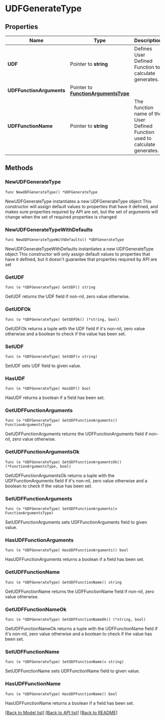 # UDFGenerateType

## Properties

Name | Type | Description | Notes
------------ | ------------- | ------------- | -------------
**UDF** | Pointer to **string** | Defines User Defined Function to calculate generates. | [optional] 
**UDFFunctionArguments** | Pointer to [**FunctionArgumentsType**](FunctionArgumentsType.md) |  | [optional] 
**UDFFunctionName** | Pointer to **string** | The function name of the User Defined Function used to calculate generates. | [optional] 

## Methods

### NewUDFGenerateType

`func NewUDFGenerateType() *UDFGenerateType`

NewUDFGenerateType instantiates a new UDFGenerateType object
This constructor will assign default values to properties that have it defined,
and makes sure properties required by API are set, but the set of arguments
will change when the set of required properties is changed

### NewUDFGenerateTypeWithDefaults

`func NewUDFGenerateTypeWithDefaults() *UDFGenerateType`

NewUDFGenerateTypeWithDefaults instantiates a new UDFGenerateType object
This constructor will only assign default values to properties that have it defined,
but it doesn't guarantee that properties required by API are set

### GetUDF

`func (o *UDFGenerateType) GetUDF() string`

GetUDF returns the UDF field if non-nil, zero value otherwise.

### GetUDFOk

`func (o *UDFGenerateType) GetUDFOk() (*string, bool)`

GetUDFOk returns a tuple with the UDF field if it's non-nil, zero value otherwise
and a boolean to check if the value has been set.

### SetUDF

`func (o *UDFGenerateType) SetUDF(v string)`

SetUDF sets UDF field to given value.

### HasUDF

`func (o *UDFGenerateType) HasUDF() bool`

HasUDF returns a boolean if a field has been set.

### GetUDFFunctionArguments

`func (o *UDFGenerateType) GetUDFFunctionArguments() FunctionArgumentsType`

GetUDFFunctionArguments returns the UDFFunctionArguments field if non-nil, zero value otherwise.

### GetUDFFunctionArgumentsOk

`func (o *UDFGenerateType) GetUDFFunctionArgumentsOk() (*FunctionArgumentsType, bool)`

GetUDFFunctionArgumentsOk returns a tuple with the UDFFunctionArguments field if it's non-nil, zero value otherwise
and a boolean to check if the value has been set.

### SetUDFFunctionArguments

`func (o *UDFGenerateType) SetUDFFunctionArguments(v FunctionArgumentsType)`

SetUDFFunctionArguments sets UDFFunctionArguments field to given value.

### HasUDFFunctionArguments

`func (o *UDFGenerateType) HasUDFFunctionArguments() bool`

HasUDFFunctionArguments returns a boolean if a field has been set.

### GetUDFFunctionName

`func (o *UDFGenerateType) GetUDFFunctionName() string`

GetUDFFunctionName returns the UDFFunctionName field if non-nil, zero value otherwise.

### GetUDFFunctionNameOk

`func (o *UDFGenerateType) GetUDFFunctionNameOk() (*string, bool)`

GetUDFFunctionNameOk returns a tuple with the UDFFunctionName field if it's non-nil, zero value otherwise
and a boolean to check if the value has been set.

### SetUDFFunctionName

`func (o *UDFGenerateType) SetUDFFunctionName(v string)`

SetUDFFunctionName sets UDFFunctionName field to given value.

### HasUDFFunctionName

`func (o *UDFGenerateType) HasUDFFunctionName() bool`

HasUDFFunctionName returns a boolean if a field has been set.


[[Back to Model list]](../README.md#documentation-for-models) [[Back to API list]](../README.md#documentation-for-api-endpoints) [[Back to README]](../README.md)


